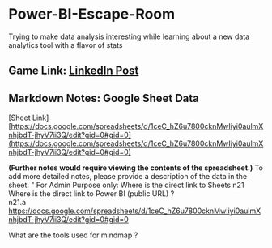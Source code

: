 # Power-BI-Escape-Room
Trying to make data analysis interesting while learning about a new data analytics tool with a flavor of stats

## Game Link:  [LinkedIn Post](https://lnkd.in/guFMTjgv)


## Markdown Notes: Google Sheet Data

[Sheet Link][https://docs.google.com/spreadsheets/d/1ceC_hZ6u7800cknMwIiyi0aulmXnhjbdT-jhyV7ii3Q/edit?gid=0#gid=0](https://docs.google.com/spreadsheets/d/1ceC_hZ6u7800cknMwIiyi0aulmXnhjbdT-jhyV7ii3Q/edit?gid=0#gid=0)


**(Further notes would require viewing the contents of the spreadsheet.)**  To add more detailed notes, please provide a description of the data in the sheet.
"
For Admin Purpose only:
Where is the direct link to Sheets
n21 Where is the direct link to Power BI (public URL) ?  
n21.a https://docs.google.com/spreadsheets/d/1ceC_hZ6u7800cknMwIiyi0aulmXnhjbdT-jhyV7ii3Q/edit?gid=0#gid=0

What are the tools used for mindmap ?

